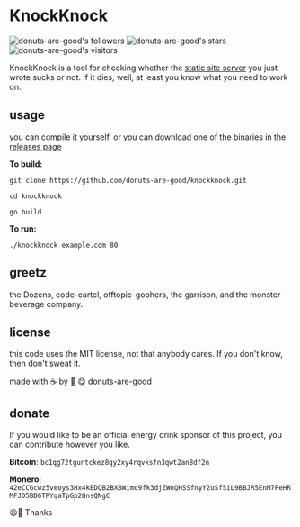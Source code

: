 # KnockKnock


![donuts-are-good's followers](https://img.shields.io/github/followers/donuts-are-good?&color=555&style=for-the-badge&label=followers) ![donuts-are-good's stars](https://img.shields.io/github/stars/donuts-are-good?affiliations=OWNER%2CCOLLABORATOR&color=555&style=for-the-badge) ![donuts-are-good's visitors](https://komarev.com/ghpvc/?username=donuts-are-good&color=555555&style=for-the-badge&label=visitors)


KnockKnock is a tool for checking whether the [static site server](https://github.com/donuts-are-good/eclaire) you just wrote sucks or not. If it dies, well, at least you know what you need to work on. 

## usage

you can compile it yourself, or you can download one of the binaries in the [releases page](https://github.com/donuts-are-good/knockknock/releases/latest)

**To build:**

```
git clone https://github.com/donuts-are-good/knockknock.git
```

```
cd knockknock
```

```
go build
```

**To run:** 
```
./knockknock example.com 80
```

## greetz

the Dozens, code-cartel, offtopic-gophers, the garrison, and the monster beverage company.


## license

this code uses the MIT license, not that anybody cares. If you don't know, then don't sweat it.

made with ☕ by 🍩 😋 donuts-are-good


## donate

If you would like to be an official energy drink sponsor of this project, you can contribute however you like.

**Bitcoin**: `bc1qg72tguntckez8qy2xy4rqvksfn3qwt2an8df2n`

**Monero**: `42eCCGcwz5veoys3Hx4kEDQB2BXBWimo9fk3djZWnQHSSfnyY2uSf5iL9BBJR5EnM7PeHRMFJD5BD6TRYqaTpGp2QnsQNgC` 

😆👏 Thanks

